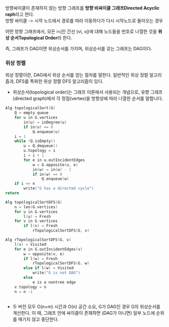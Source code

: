 
방향싸이클이 존재하지 않는 방향 그래프를 **방향 비싸이클 그래프Directed Acyclic raph**라고 한다.  
방향 싸이클 -> 시작 노드에서 경로를 따라 이동하다가 다시 시작노드로 돌아오는 경우

어떤 방향 그래프에서, 모든 i<j인 간선 (vi, vj)에 대해 노드들을 번호로 나열한 것을 **위상 순서Topological Order**라 한다.

즉, 그래프가 DAG이면 위상순서를 가지며, 위상순서를 갖는 그래프는 DAG이다.

### 위상 정렬
위상 정렬이란, DAG에서 위상 순서를 얻는 절차를 말한다. 일반적인 위상 정렬 알고리즘과, DFS를 특화한 위상 정렬 DFS 알고리즘이 있다.
- 위상순서(topological order)는 그래프 이론에서 사용되는 개념으로, 유향 그래프(directed graph)에서 각 정점(vertex)을 방향성에 따라 나열한 순서를 말합니다.
```c
Alg topologicalSort(G)
	Q = empty queue
	for u in G.vertices
		in(u) = inDegree(u)
		if in(u) == 0
			Q.enqueue(u)
	i = 1
	while !Q.isEmpty()
		u = Q.dequeue()
		u.topology = i
		i = i + 1
		for e in u.outIncidentEdges
			w = G.opposite(u, e)
			in(w) = in(w) - 1
			if in(w) == 0
				Q.enqueue(w)
	if i <= n
		write("G has a directed cycle")
return

Alg topologicalSortDFS(G)
	n = len(G.vertices)
	for u in G.vertices
		l(u) = Fresh
	for v in G.vertices
		if l(v) = Fresh
			rTopologicalSortDFS(G, v)

Alg rTopologicalSortDFS(G, v)
	l(v) = Visited
	for e in G.outIncidentEdges(v)
		w = opposite(v, e)
		if l(w) = Fresh
			rTopologicalSortDFS(G, w)
		else if l(w) = Visited
			write("G is not DAG")
		else
			e is a nontree edge
	v.topology = n
	n = n -1
		
```
- 두 버전 모두 O(n+m) 시간과 O(n) 공간 소요, G가 DAG인 경우 G의 위상순서를 계산한다. 이 때, 그래프 안에 싸이클이 존재하면 (DAG가 아니면) 일부 노드에 순위를 매기지 않고 중단한다.